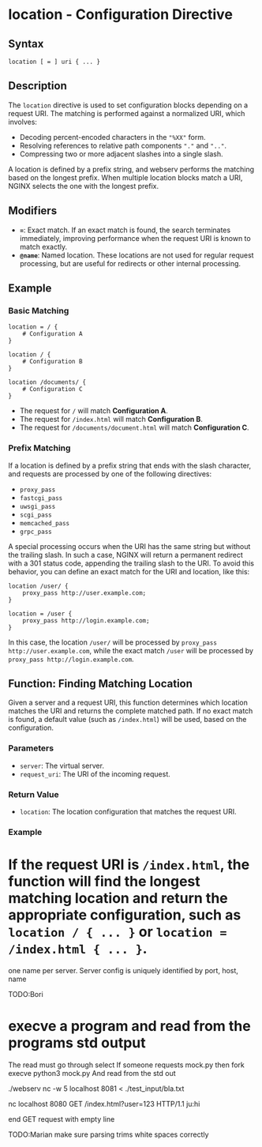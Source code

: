 # location - Configuration Directive

## Syntax

```
location [ = ] uri { ... }
```

## Description

The `location` directive is used to set configuration blocks depending on a request URI. The matching is performed against a normalized URI, which involves:

- Decoding percent-encoded characters in the `"%XX"` form.
- Resolving references to relative path components `"."` and `".."`.
- Compressing two or more adjacent slashes into a single slash.

A location is defined by a prefix string, and webserv performs the matching based on the longest prefix. When multiple location blocks match a URI, NGINX selects the one with the longest prefix.

## Modifiers

- **`=`**: Exact match. If an exact match is found, the search terminates immediately, improving performance when the request URI is known to match exactly.
- **`@name`**: Named location. These locations are not used for regular request processing, but are useful for redirects or other internal processing.

## Example

### Basic Matching

```nginx
location = / {
    # Configuration A
}

location / {
    # Configuration B
}

location /documents/ {
    # Configuration C
}
```

- The request for `/` will match **Configuration A**.
- The request for `/index.html` will match **Configuration B**.
- The request for `/documents/document.html` will match **Configuration C**.

### Prefix Matching

If a location is defined by a prefix string that ends with the slash character, and requests are processed by one of the following directives:

- `proxy_pass`
- `fastcgi_pass`
- `uwsgi_pass`
- `scgi_pass`
- `memcached_pass`
- `grpc_pass`

A special processing occurs when the URI has the same string but without the trailing slash. In such a case, NGINX will return a permanent redirect with a 301 status code, appending the trailing slash to the URI. To avoid this behavior, you can define an exact match for the URI and location, like this:

```nginx
location /user/ {
    proxy_pass http://user.example.com;
}

location = /user {
    proxy_pass http://login.example.com;
}
```

In this case, the location `/user/` will be processed by `proxy_pass http://user.example.com`, while the exact match `/user` will be processed by `proxy_pass http://login.example.com`.

## Function: Finding Matching Location

Given a server and a request URI, this function determines which location matches the URI and returns the complete matched path. If no exact match is found, a default value (such as `/index.html`) will be used, based on the configuration.

### Parameters

- `server`: The virtual server.
- `request_uri`: The URI of the incoming request.

### Return Value

- `location`: The location configuration that matches the request URI.

### Example

# If the request URI is `/index.html`, the function will find the longest matching location and return the appropriate configuration, such as `location / { ... }` or `location = /index.html { ... }`.

one name per server. Server config is uniquely identified by port, host, name

TODO:Bori

# execve a program and read from the programs std output

The read must go through select
If someone requests mock.py
then fork execve python3 mock.py
And read from the std out

<!-- how to use: -->

./webserv
nc -w 5 localhost 8081 < ./test_input/bla.txt

<!-- or line by line: -->

nc localhost 8080
GET /index.html?user=123 HTTP/1.1
ju:hi

end GET request with empty line

TODO:Marian
make sure parsing trims white spaces correctly
